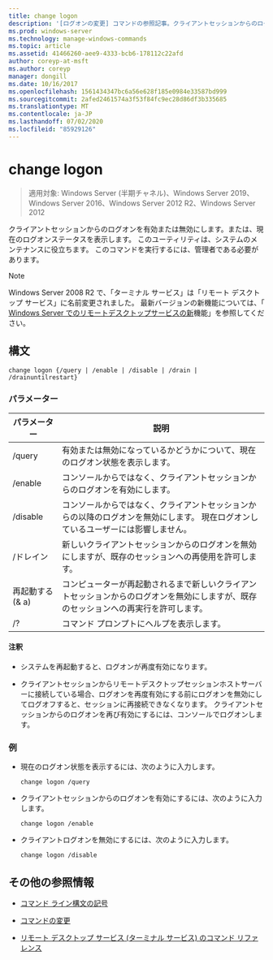 ```yaml
---
title: change logon
description: '[ログオンの変更] コマンドの参照記事。クライアントセッションからのログオンを有効または無効にしたり、現在のログオンステータスを表示したりします。'
ms.prod: windows-server
ms.technology: manage-windows-commands
ms.topic: article
ms.assetid: 41466260-aee9-4333-bcb6-178112c22afd
author: coreyp-at-msft
ms.author: coreyp
manager: dongill
ms.date: 10/16/2017
ms.openlocfilehash: 1561434347bc6a56e628f185e0984e33587bd999
ms.sourcegitcommit: 2afed2461574a3f53f84fc9ec28d86df3b335685
ms.translationtype: MT
ms.contentlocale: ja-JP
ms.lasthandoff: 07/02/2020
ms.locfileid: "85929126"
---
```

# <a name="change-logon"></a>change logon

> 適用対象: Windows Server (半期チャネル)、Windows Server 2019、Windows Server 2016、Windows Server 2012 R2、Windows Server 2012

クライアントセッションからのログオンを有効または無効にします。または、現在のログオンステータスを表示します。 このユーティリティは、システムのメンテナンスに役立ちます。 このコマンドを実行するには、管理者である必要があります。

> [!NOTE]
> Windows Server 2008 R2 で、「ターミナル サービス」は「リモート デスクトップ サービス」に名前変更されました。 最新バージョンの新機能については、「 [Windows Server でのリモートデスクトップサービスの新](https://docs.microsoft.com/previous-versions/windows/it-pro/windows-server-2012-R2-and-2012/dn283323(v=ws.11))機能」を参照してください。

## <a name="syntax"></a>構文

```
change logon {/query | /enable | /disable | /drain | /drainuntilrestart}
```

### <a name="parameters"></a>パラメーター

| パラメーター | 説明 |
| --------- | ----------- |
| /query | 有効または無効になっているかどうかについて、現在のログオン状態を表示します。 |
| /enable | コンソールからではなく、クライアントセッションからのログオンを有効にします。 |
| /disable | コンソールからではなく、クライアントセッションからの以降のログオンを無効にします。 現在ログオンしているユーザーには影響しません。 |
| /ドレイン | 新しいクライアントセッションからのログオンを無効にしますが、既存のセッションへの再使用を許可します。 |
| 再起動する (& a) | コンピューターが再起動されるまで新しいクライアントセッションからのログオンを無効にしますが、既存のセッションへの再実行を許可します。 |
| /? | コマンド プロンプトにヘルプを表示します。 |

#### <a name="remarks"></a>注釈

- システムを再起動すると、ログオンが再度有効になります。

- クライアントセッションからリモートデスクトップセッションホストサーバーに接続している場合、ログオンを再度有効にする前にログオンを無効にしてログオフすると、セッションに再接続できなくなります。 クライアントセッションからのログオンを再び有効にするには、コンソールでログオンします。

### <a name="examples"></a>例

- 現在のログオン状態を表示するには、次のように入力します。

  ```
  change logon /query
  ```

- クライアントセッションからのログオンを有効にするには、次のように入力します。

  ```
  change logon /enable
  ```

- クライアントログオンを無効にするには、次のように入力します。

  ```
  change logon /disable
  ```

## <a name="additional-references"></a>その他の参照情報

- [コマンド ライン構文の記号](command-line-syntax-key.md)

- [コマンドの変更](change.md)

- [リモート デスクトップ サービス (ターミナル サービス) のコマンド リファレンス](remote-desktop-services-terminal-services-command-reference.md)
